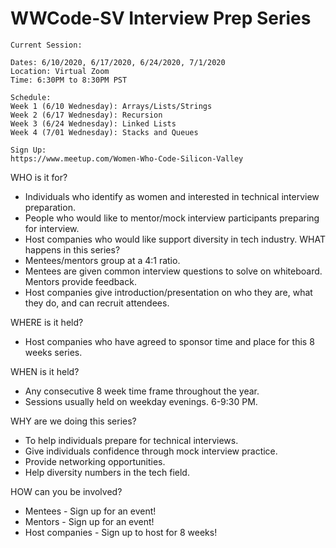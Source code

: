 # WWCode-SV Interview Prep Series

```
Current Session:

Dates: 6/10/2020, 6/17/2020, 6/24/2020, 7/1/2020
Location: Virtual Zoom
Time: 6:30PM to 8:30PM PST

Schedule:
Week 1 (6/10 Wednesday): Arrays/Lists/Strings
Week 2 (6/17 Wednesday): Recursion
Week 3 (6/24 Wednesday): Linked Lists
Week 4 (7/01 Wednesday): Stacks and Queues

Sign Up:
https://www.meetup.com/Women-Who-Code-Silicon-Valley
```

WHO is it for?
* Individuals who identify as women and interested in technical interview preparation. 
* People who would like to mentor/mock interview participants preparing for interview. 
* Host companies who would like support diversity in tech industry. 
WHAT happens in this series?
* Mentees/mentors group at a 4:1 ratio. 
* Mentees are given common interview questions to solve on whiteboard. Mentors provide feedback. 
* Host companies give introduction/presentation on who they are, what they do, and can recruit attendees. 


WHERE is it held?
* Host companies who have agreed to sponsor time and place for this 8 weeks series.


WHEN is it held?
* Any consecutive 8 week time frame throughout the year. 
* Sessions usually held on weekday evenings. 6-9:30 PM.


WHY are we doing this series?
* To help individuals prepare for technical interviews. 
* Give individuals confidence through mock interview practice. 
* Provide networking opportunities. 
* Help diversity numbers in the tech field. 


HOW can you be involved?
* Mentees - Sign up for an event!
* Mentors - Sign up for an event!
* Host companies - Sign up to host for 8 weeks!
